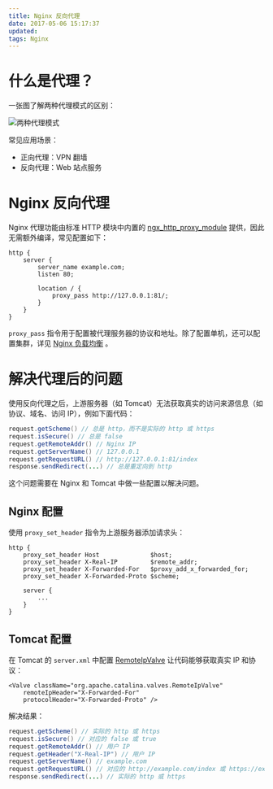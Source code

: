 ```yaml
---
title: Nginx 反向代理
date: 2017-05-06 15:17:37
updated:
tags: Nginx
---
```


# 什么是代理？

一张图了解两种代理模式的区别：

![两种代理模式](/img/sa/proxy.jpg)

常见应用场景：

- 正向代理：VPN 翻墙
- 反向代理：Web 站点服务

# Nginx 反向代理

Nginx 代理功能由标准 HTTP 模块中内置的 [ngx_http_proxy_module](http://nginx.org/en/docs/http/ngx_http_proxy_module.html) 提供，因此无需额外编译，常见配置如下：

```
http {
    server {
        server_name example.com;
        listen 80;
        
        location / {
            proxy_pass http://127.0.0.1:81/;
        }
    }
}
```

`proxy_pass` 指令用于配置被代理服务器的协议和地址。除了配置单机，还可以配置集群，详见 [Nginx 负载均衡](/2017/05/13/nginx-upstream/) 。

# 解决代理后的问题

使用反向代理之后，上游服务器（如 Tomcat）无法获取真实的访问来源信息（如协议、域名、访问 IP），例如下面代码：

```java
request.getScheme() // 总是 http，而不是实际的 http 或 https
request.isSecure() // 总是 false
request.getRemoteAddr() // Nginx IP
request.getServerName() // 127.0.0.1
request.getRequestURL() // http://127.0.0.1:81/index
response.sendRedirect(...) // 总是重定向到 http
```

这个问题需要在 Nginx 和 Tomcat 中做一些配置以解决问题。

## Nginx 配置

使用 `proxy_set_header` 指令为上游服务器添加请求头：

```
http {
    proxy_set_header Host              $host;
    proxy_set_header X-Real-IP         $remote_addr;
    proxy_set_header X-Forwarded-For   $proxy_add_x_forwarded_for;
    proxy_set_header X-Forwarded-Proto $scheme;

    server {
        ...
    }
}
```

## Tomcat 配置

在 Tomcat 的 `server.xml` 中配置 [RemoteIpValve](http://tomcat.apache.org/tomcat-7.0-doc/api/org/apache/catalina/valves/RemoteIpValve.html) 让代码能够获取真实 IP 和协议：

```
<Valve className="org.apache.catalina.valves.RemoteIpValve" 
    remoteIpHeader="X-Forwarded-For" 
    protocolHeader="X-Forwarded-Proto" />
```

解决结果：

```java
request.getScheme() // 实际的 http 或 https
request.isSecure() // 对应的 false 或 true
request.getRemoteAddr() // 用户 IP
request.getHeader("X-Real-IP") // 用户 IP
request.getServerName() // example.com
request.getRequestURL() // 对应的 http://example.com/index 或 https://example.com/index
response.sendRedirect(...) // 实际的 http 或 https
```
